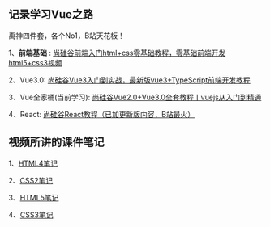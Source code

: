 <h2>记录学习Vue之路</h2>

禹神四件套，各个No1，B站天花板！

1、**前端基础** : [尚硅谷前端入门html+css零基础教程，零基础前端开发html5+css3视频](https://www.bilibili.com/video/BV1p84y1P7Z5/?spm_id_from=333.788.comment.all.click&vd_source=0aba82a4002c00e3a072b82df5f53868)

2、Vue3.0: [尚硅谷Vue3入门到实战，最新版vue3+TypeScript前端开发教程](https://www.bilibili.com/video/BV1Za4y1r7KE/?spm_id_from=333.788.comment.all.click&vd_source=0aba82a4002c00e3a072b82df5f53868)

3、Vue全家桶(当前学习): [尚硅谷Vue2.0+Vue3.0全套教程丨vuejs从入门到精通](
https://www.bilibili.com/video/BV1Zy4y1K7SH/?p=6&spm_id_from=pageDriver&vd_source=0aba82a4002c00e3a072b82df5f53868)

4、React: [尚硅谷React教程（已加更新版内容，B站最火）](https://www.bilibili.com/video/BV1wy4y1D7JT/?spm_id_from=333.788.comment.all.click&vd_source=0aba82a4002c00e3a072b82df5f53868)


<h2>视频所讲的课件笔记</h2>

1、[HTML4笔记](https://github.com/KennyHito/WebBasic/blob/main/%E7%AC%94%E8%AE%B0/HTML4%E7%AC%94%E8%AE%B0.pdf)

2、[CSS2笔记](https://github.com/KennyHito/WebBasic/blob/main/%E7%AC%94%E8%AE%B0/CSS2%E7%AC%94%E8%AE%B0.pdf)

3、[HTML5笔记](https://github.com/KennyHito/WebBasic/blob/main/%E7%AC%94%E8%AE%B0/HTML5%E7%AC%94%E8%AE%B0.pdf)

4、[CSS3笔记](https://github.com/KennyHito/WebBasic/blob/main/%E7%AC%94%E8%AE%B0/CSS3%E7%AC%94%E8%AE%B0.pdf)
